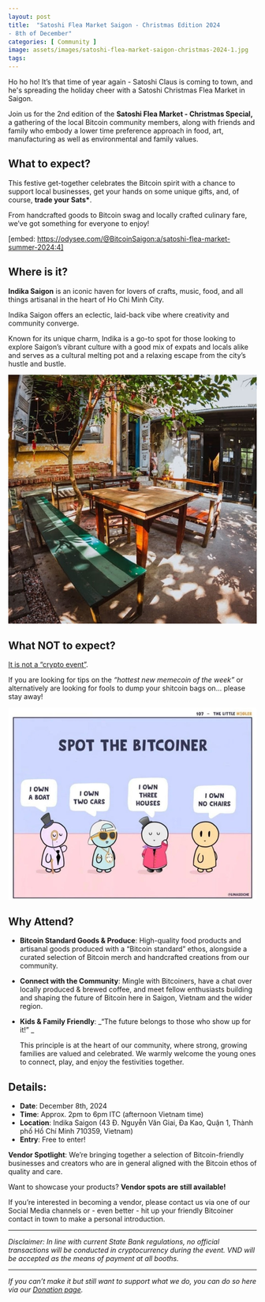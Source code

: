 ```yaml
---
layout: post
title:  "Satoshi Flea Market Saigon - Christmas Edition 2024 
- 8th of December"
categories: [ Community ]
image: assets/images/satoshi-flea-market-saigon-christmas-2024-1.jpg
tags: 
---
```


Ho ho ho! It’s that time of year again - Satoshi Claus is coming to town, and he's spreading the holiday cheer with a Satoshi Christmas Flea Market in Saigon.

Join us for the 2nd edition of the **Satoshi Flea Market - Christmas Special,** a gathering of the local Bitcoin community members, along with friends and family who embody a lower time preference approach in food, art, manufacturing as well as environmental and family values.

## What to expect?

This festive get-together celebrates the Bitcoin spirit with a chance to support local businesses, get your hands on some unique gifts, and, of course, **trade your Sats\***.

From handcrafted goods to Bitcoin swag and locally crafted culinary fare, we’ve got something for everyone to enjoy!

[embed: https://odysee.com/@BitcoinSaigon:a/satoshi-flea-market-summer-2024:4]

## Where is it?

**Indika Saigon** is an iconic haven for lovers of crafts, music, food, and all things artisanal in the heart of Ho Chi Minh City.

Indika Saigon offers an eclectic, laid-back vibe where creativity and community converge.

Known for its unique charm, Indika is a go-to spot for those looking to explore Saigon’s vibrant culture with a good mix of expats and locals alike and serves as a cultural melting pot and a relaxing escape from the city’s hustle and bustle.

![alt_text](/assets/images/satoshi-flea-market-saigon-christmas-2024-3.jpg)

## What NOT to expect?

<ins>It is not a “crypto event”</ins>.

If you are looking for tips on the _“hottest new memecoin of the week”_ or alternatively are looking for fools to dump your shitcoin bags on… please stay away!

![alt_text](/assets/images/satoshi-flea-market-saigon-christmas-2024-2.jpg)

## Why Attend?

- **Bitcoin Standard Goods & Produce**: High-quality food products and artisanal goods produced with a “Bitcoin standard” ethos, alongside a curated selection of Bitcoin merch and handcrafted creations from our community.
- **Connect with the Community**: Mingle with Bitcoiners, have a chat over locally produced & brewed coffee, and meet fellow enthusiasts building and shaping the future of Bitcoin here in Saigon, Vietnam and the wider region.
- **Kids & Family Friendly**: _“The future belongs to those who show up for it!” _

  This principle is at the heart of our community, where strong, growing families are valued and celebrated. We warmly welcome the young ones to connect, play, and enjoy the festivities together.

## Details:

- **Date**: December 8th, 2024
- **Time**: Approx. 2pm to 6pm ITC (afternoon Vietnam time)
- **Location**: Indika Saigon (43 Đ. Nguyễn Văn Giai, Đa Kao, Quận 1, Thành phố Hồ Chí Minh 710359, Vietnam)
- **Entry**: Free to enter!

**Vendor Spotlight**: We’re bringing together a selection of Bitcoin-friendly businesses and creators who are in general aligned with the Bitcoin ethos of quality and care.

Want to showcase your products? **Vendor spots are still available!**

If you’re interested in becoming a vendor, please contact us via one of our Social Media channels or - even better - hit up your friendly Bitcoiner contact in town to make a personal introduction.

---

_Disclaimer: In line with current State Bank regulations, no official transactions will be conducted in cryptocurrency during the event. VND will be accepted as the means of payment at all booths._

---

_If you can’t make it but still want to support what we do, you can do so here via our [Donation page](https://bitcoinsaigon.org/donate-satoshis)._
